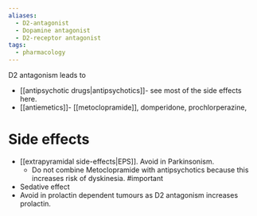 ```yaml
---
aliases:
  - D2-antagonist
  - Dopamine antagonist
  - D2-receptor antagonist
tags:
  - pharmacology
---
```

D2 antagonism leads to
- [[antipsychotic drugs|antipsychotics]]- see most of the side effects here. 
- [[antiemetics]]- [[metoclopramide]], domperidone, prochlorperazine, 
# Side effects
- [[extrapyramidal side-effects|EPS]]. Avoid in Parkinsonism. 
	- Do not combine Metoclopramide with antipsychotics because this increases risk of dyskinesia. #important 
- Sedative effect
- Avoid in prolactin dependent tumours as D2 antagonism increases prolactin. 


